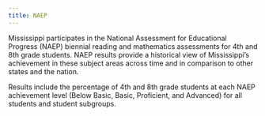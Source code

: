 ```yaml
---
title: NAEP
---
```


Mississippi participates in the National Assessment for Educational Progress (NAEP) biennial reading and mathematics assessments for 4th and 8th grade students. NAEP results provide a historical view of Mississippi’s achievement in these subject areas across time and in comparison to other states and the nation.

Results include the percentage of 4th and 8th grade students at each NAEP achievement level (Below Basic, Basic, Proficient, and Advanced) for all students and student subgroups. 
